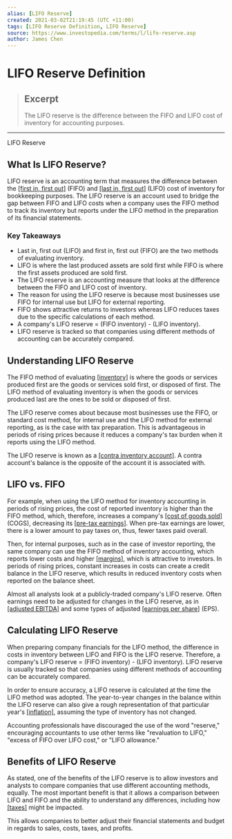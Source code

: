 ```yaml
---
alias: [LIFO Reserve]
created: 2021-03-02T21:19:45 (UTC +11:00)
tags: [LIFO Reserve Definition, LIFO Reserve]
source: https://www.investopedia.com/terms/l/lifo-reserve.asp
author: James Chen
---
```


# LIFO Reserve Definition

> ## Excerpt
> The LIFO reserve is the difference between the FIFO and LIFO cost of inventory for accounting purposes.

---

LIFO Reserve
## What Is LIFO Reserve?

LIFO reserve is an accounting term that measures the difference between the [[first in, first out]](https://www.investopedia.com/terms/f/fifo.asp) (FIFO) and [[last in, first out]](https://www.investopedia.com/terms/l/lifo.asp) (LIFO) cost of inventory for bookkeeping purposes. The LIFO reserve is an account used to bridge the gap between FIFO and LIFO costs when a company uses the FIFO method to track its inventory but reports under the LIFO method in the preparation of its financial statements.

### Key Takeaways

-   Last in, first out (LIFO) and first in, first out (FIFO) are the two methods of evaluating inventory.
-   LIFO is where the last produced assets are sold first while FIFO is where the first assets produced are sold first.
-   The LIFO reserve is an accounting measure that looks at the difference between the FIFO and LIFO cost of inventory.
-   The reason for using the LIFO reserve is because most businesses use FIFO for internal use but LIFO for external reporting.
-   FIFO shows attractive returns to investors whereas LIFO reduces taxes due to the specific calculations of each method.
-   A company's LIFO reserve = (FIFO inventory) - (LIFO inventory).
-   LIFO reserve is tracked so that companies using different methods of accounting can be accurately compared.

## Understanding LIFO Reserve

The FIFO method of evaluating [[inventory]](https://www.investopedia.com/terms/i/inventory.asp) is where the goods or services produced first are the goods or services sold first, or disposed of first. The LIFO method of evaluating inventory is when the goods or services produced last are the ones to be sold or disposed of first.

The LIFO reserve comes about because most businesses use the FIFO, or standard cost method, for internal use and the LIFO method for external reporting, as is the case with tax preparation. This is advantageous in periods of rising prices because it reduces a company's tax burden when it reports using the LIFO method.

The LIFO reserve is known as a [[contra inventory account]](https://www.investopedia.com/terms/c/contraaccount.asp). A contra account's balance is the opposite of the account it is associated with.

## LIFO vs. FIFO

For example, when using the LIFO method for inventory accounting in periods of rising prices, the cost of reported inventory is higher than the FIFO method, which, therefore, increases a company's [[cost of goods sold]](https://www.investopedia.com/terms/c/cogs.asp) (COGS), decreasing its [[pre-tax earnings]](https://www.investopedia.com/terms/p/pretax-earnings.asp). When pre-tax earnings are lower, there is a lower amount to pay taxes on, thus, fewer taxes paid overall.

Then, for internal purposes, such as in the case of investor reporting, the same company can use the FIFO method of inventory accounting, which reports lower costs and higher [[margins]](https://www.investopedia.com/terms/p/profitmargin.asp), which is attractive to investors. In periods of rising prices, constant increases in costs can create a credit balance in the LIFO reserve, which results in reduced inventory costs when reported on the balance sheet.

Almost all analysts look at a publicly-traded company's LIFO reserve. Often earnings need to be adjusted for changes in the LIFO reserve, as in [[adjusted EBITDA]](https://www.investopedia.com/terms/a/adjusted-ebitda.asp) and some types of adjusted [[earnings per share]](https://www.investopedia.com/terms/e/eps.asp) (EPS).

## Calculating LIFO Reserve

When preparing company financials for the LIFO method, the difference in costs in inventory between LIFO and FIFO is the LIFO reserve. Therefore, a company's LIFO reserve = (FIFO inventory) - (LIFO inventory). LIFO reserve is usually tracked so that companies using different methods of accounting can be accurately compared.

In order to ensure accuracy, a LIFO reserve is calculated at the time the LIFO method was adopted. The year-to-year changes in the balance within the LIFO reserve can also give a rough representation of that particular year's [[inflation]](https://www.investopedia.com/terms/i/inflation.asp), assuming the type of inventory has not changed.

Accounting professionals have discouraged the use of the word "reserve," encouraging accountants to use other terms like "revaluation to LIFO," "excess of FIFO over LIFO cost," or "LIFO allowance."

## Benefits of LIFO Reserve

As stated, one of the benefits of the LIFO reserve is to allow investors and analysts to compare companies that use different accounting methods, equally. The most important benefit is that it allows a comparison between LIFO and FIFO and the ability to understand any differences, including how [[taxes]](https://www.investopedia.com/terms/t/taxes.asp) might be impacted.

This allows companies to better adjust their financial statements and budget in regards to sales, costs, taxes, and profits.

